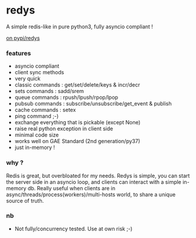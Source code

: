 # redys
A simple redis-like in pure python3, fully asyncio compliant !

[on pypi/redys](https://pypi.org/project/redys/)

### features

- asyncio compliant
- client sync methods
- very quick
- classic commands : get/set/delete/keys & incr/decr
- sets commands : sadd/srem
- queue commands : rpush/lpush/rpop/lpop
- pubsub commands : subscribe/unsubscribe/get_event & publish
- cache commands : setex
- ping command ;-)
- exchange everything that is pickable (except None)
- raise real python exception in client side
- minimal code size
- works well on GAE Standard (2nd generation/py37)
- just in-memory !

### why ?

Redis is great, but overbloated for my needs. Redys is simple, you can start
the server side in an asyncio loop, and clients can interact with a simple
in-memory db. Really useful when clients are in
async/threads/process(workers)/multi-hosts world, to share a unique source of truth.

### nb

- Not fully/concurrency tested. Use at own risk ;-)

